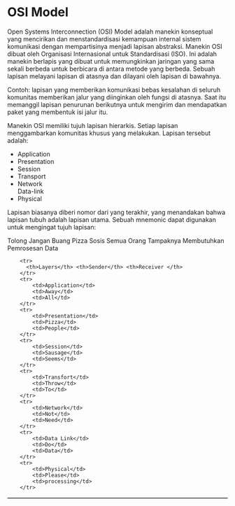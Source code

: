 # OSI Model

Open  Systems Interconnection (OSI) Model  adalah manekin konseptual yang mencirikan dan menstandardisasi kemampuan internal sistem komunikasi dengan mempartisinya menjadi lapisan abstraksi. Manekin OSI dibuat oleh Organisasi Internasional untuk Standardisasi (ISO). Ini adalah manekin berlapis yang dibuat untuk memungkinkan jaringan yang sama sekali berbeda untuk berbicara di antara metode yang berbeda. Sebuah lapisan melayani lapisan di atasnya dan dilayani oleh lapisan di bawahnya.

Contoh: lapisan yang memberikan komunikasi bebas kesalahan di seluruh komunitas memberikan jalur yang diinginkan oleh fungsi di atasnya. Saat itu memanggil lapisan penurunan berikutnya untuk mengirim dan mendapatkan paket yang membentuk isi jalur itu.

Manekin OSI memiliki tujuh lapisan hierarkis. Setiap lapisan menggambarkan komunitas khusus yang melakukan. Lapisan tersebut adalah:

<ul>
  <li>Application</li>
  <li>Presentation</li>
  <li>Session</li>
  <li>Transport</li>
  <li>Network</li
  <li>Data-link</li>
  <li>Physical</li>   
</ul>

Lapisan biasanya diberi nomor dari yang terakhir, yang menandakan bahwa lapisan tubuh adalah lapisan utama. Sebuah mnemonic dapat digunakan untuk mengingat tujuh lapisan:

Tolong Jangan Buang Pizza Sosis
Semua Orang Tampaknya Membutuhkan Pemrosesan Data


 <table align="center"border="1" cellpadding="10">
  
        <tr> 
          <th>Layers</th> <th>Sender</th> <th>Receiver </th>
        </tr> 
        <tr>
            <td>Application</td>
            <td>Away</td>
            <td>All</td>
        </tr>
        <tr>
            <td>Presentation</td>
            <td>Pizza</td>
            <td>People</td>
        </tr>
        <tr>
            <td>Session</td>
            <td>Sausage</td>
            <td>Seems</td>
        </tr>
        <tr>
            <td>Transfort</td>
            <td>Throw</td>
            <td>To</td>
        </tr>
        <tr>
            <td>Network</td>
            <td>Not</td>
            <td>Need</td>
        </tr>
        <tr>
            <td>Data Link</td>
            <td>Do</td>
            <td>Data</td>
        </tr>
        <tr>
            <td>Physical</td>
            <td>Please</td>
            <td>processing</td>
        </tr>
 </table>
